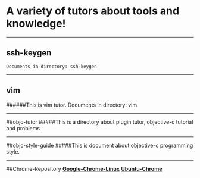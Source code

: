 # A variety of tutors about tools and knowledge!

***
## ssh-keygen
    Documents in directory: ssh-keygen
***
## vim 
######This is vim tutor.
    Documents in directory: vim

***
##objc-tutor
#####This is a directory about plugin tutor, objective-c tutorial and problems


***
##objc-style-guide
#####This is document about objective-c programming style.


***
##Chrome-Repository
__[Google-Chrome-Linux](http://www.google.com/linuxrepositories/)__
__[Ubuntu-Chrome](http://www.douban.com/note/252982281/)__

